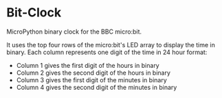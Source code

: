 # Bit-Clock

MicroPython binary clock for the BBC micro:bit.

It uses the top four rows of the micro:bit's LED array to display the time in binary. Each column represents one digit of the time in 24 hour format:

* Column 1 gives the first digit of the hours in binary
* Column 2 gives the second digit of the hours in binary
* Column 3 gives the first digit of the minutes in binary
* Column 4 gives the second digit of the minutes in binary

